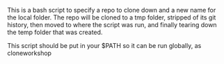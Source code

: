 This is a bash script to specify a repo to clone down and a new name for the local folder.
The repo will be cloned to a tmp folder, stripped of its git history, then moved to where the script was run, and finally tearing down the temp folder that was created.

This script should be put in your $PATH so it can be run globally, as cloneworkshop




